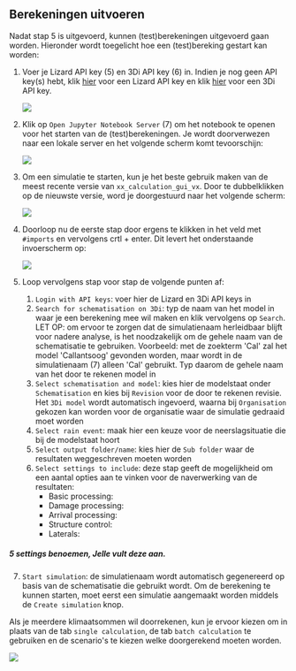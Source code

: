 ## **Berekeningen uitvoeren**
Nadat stap 5 is uitgevoerd, kunnen (test)berekeningen uitgevoerd gaan worden. Hieronder wordt toegelicht hoe een (test)bereking gestart kan worden:
1. Voer je Lizard API key (5) en 3Di API key (6) in. Indien je nog geen API key(s) hebt, klik <a href="https://demo.lizard.net/management/personal_api_keys" target="_blank">hier</a> voor een Lizard API key en klik <a href="https://management.3di.live/personal_api_keys" target="_blank">hier</a> voor een 3Di API key.

   ![](../images/usage/load_polder_legend.png)
2. Klik op ``Open Jupyter Notebook Server`` (7) om het notebook te openen voor het starten van de (test)berekeningen. Je wordt doorverwezen naar een lokale server en het volgende scherm komt tevoorschijn:

   ![](../images/usage/notebook_starting_calculation_1.png)

3. Om een simulatie te starten, kun je het beste gebruik maken van de meest recente versie van ``xx_calculation_gui_vx``. Door te dubbelklikken op de nieuwste versie, word je doorgestuurd naar het volgende scherm:

   ![](../images/usage/notebook_starting_calculation_2.png)

4. Doorloop nu de eerste stap door ergens te klikken in het veld met ``#imports`` en vervolgens crtl + enter. Dit levert het onderstaande invoerscherm op:

   ![](../images/usage/notebook_starting_calculation_3.png)

5. Loop vervolgens stap voor stap de volgende punten af:

   1. ``Login with API keys``: voer hier de Lizard en 3Di API keys in
   2. ``Search for schematisation on 3Di``: typ de naam van het model in waar je een berekening mee wil maken en klik vervolgens op ``Search``. LET OP: om ervoor te zorgen dat de simulatienaam herleidbaar blijft voor nadere analyse, is het noodzakelijk om de gehele naam van de schematisatie te gebruiken. Voorbeeld: met de zoekterm 'Cal' zal het model 'Callantsoog' gevonden worden, maar wordt in de simulatienaam (7) alleen 'Cal' gebruikt. Typ daarom de gehele naam van het door te rekenen model in
   3. ``Select schematisation and model``: kies hier de modelstaat onder ``Schematisation`` en kies bij ``Revision`` voor de door te rekenen revisie. Het ``3Di model`` wordt automatisch ingevoerd, waarna bij ``Organisation`` gekozen kan worden voor de organisatie waar de simulatie gedraaid moet worden
   4. ``Select rain event``: maak hier een keuze voor de neerslagsituatie die bij de modelstaat hoort
   5. ``Select output folder/name``: kies hier de ``Sub folder`` waar de resultaten weggeschreven moeten worden 
   6. ``Select settings to include``: deze stap geeft de mogelijkheid om een aantal opties aan te vinken voor de naverwerking van de resultaten: <br>
      * Basic processing: <br>
      * Damage processing: <br>
      * Arrival processing: <br>
      * Structure control: <br>
      * Laterals: 
 ##### 5 settings benoemen, Jelle vult deze aan.
   7. ``Start simulation``: de simulatienaam wordt automatisch gegenereerd op basis van de schematisatie die gebruikt wordt. Om de berekening te kunnen starten, moet eerst een simulatie aangemaakt worden middels de ``Create simulation`` knop.

Als je meerdere klimaatsommen wil doorrekenen, kun je ervoor kiezen om in plaats van de tab ``single calculation``, de tab ``batch calculation`` te gebruiken en de scenario's te kiezen welke doorgerekend moeten worden. 

![](../images/usage/notebook_starting_batch_calculation.png)